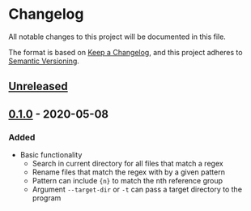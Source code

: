 # Changelog
All notable changes to this project will be documented in this file.

The format is based on [Keep a Changelog](https://keepachangelog.com/en/1.0.0/),
and this project adheres to [Semantic Versioning](https://semver.org/spec/v2.0.0.html).

## [Unreleased]

## [0.1.0] - 2020-05-08
### Added
* Basic functionality
	* Search in current directory for all files that match a regex
	* Rename files that match the regex with by a given pattern
	* Pattern can include `{n}` to match the nth reference group
	* Argument `--target-dir` or `-t` can pass a target directory to the program

[Unreleased]: https://github.com/theDragonFire/relbl/compare/v0.1.0...HEAD
[0.1.0]: https://github.com/theDragonFire/relbl/releases/tag/v0.1.0